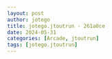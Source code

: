 ```yaml
---
layout: post
author: jotego
title: jotego.jtoutrun - 261a0ce
date: 2024-05-31
categories: [Arcade, jtoutrun]
tags: [jotego.jtoutrun]
---
```


